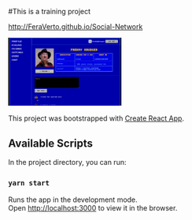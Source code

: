 #This is a training project

http://FeraVerto.github.io/Social-Network

<img middle="top" width="230" src="./src/assets//images/photo_2024-05-16_18-29-15.jpg" />

This project was bootstrapped with [Create React App](https://github.com/facebook/create-react-app).

## Available Scripts

In the project directory, you can run:

### `yarn start`

Runs the app in the development mode.\
Open [http://localhost:3000](http://localhost:3000) to view it in the browser.
